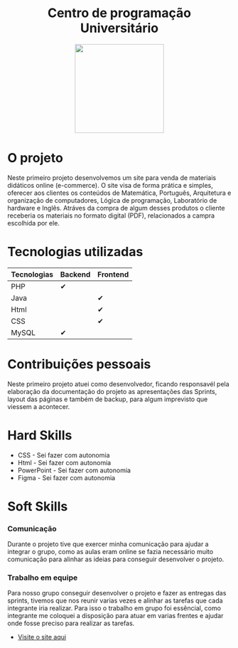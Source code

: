 <h1 align="center"> Centro de programação Universitário </h1>
<div align="center">
<img src="https://raw.githubusercontent.com/cpusfatec/cpusfatec/main/Imagens%20e%20Arquivos%20do%20Projeto/LOGO-01.png" width="200px"/>
</div>

# O projeto 

  <p> Neste primeiro projeto desenvolvemos um site para venda de materiais didáticos online (e-commerce). O site visa de forma prática e simples, oferecer aos clientes os conteúdos de Matemática, Português, Arquitetura e organização de computadores, Lógica de programação, Laboratório de hardware e Inglês. Atráves da compra de algum desses produtos o cliente receberia os materiais no formato digital (PDF), relacionados a campra escolhida por ele.  </p>
  
# Tecnologias utilizadas
| Tecnologias  | Backend | Frontend
| ------------- | ------------- | ------------- |
|PHP  |  ✔ |  |
| Java  |   |  ✔ |
|Html  |   |  ✔ |
| CSS  |  |  ✔ |
| MySQL  |  ✔  |  |

# Contribuições pessoais
<p> Neste primeiro projeto atuei como desenvolvedor, ficando responsavél pela elaboração da documentação do projeto as apresentações das Sprints, layout das páginas e também de backup, para algum imprevisto que viessem a acontecer. </p>

# Hard Skills
* CSS - Sei fazer com autonomia
* Html - Sei fazer com autonomia
* PowerPoint - Sei fazer com autonomia 
* Figma - Sei fazer com autonomia

# Soft Skills
### Comunicação
<p> Durante o projeto tive que exercer minha comunicação para ajudar a integrar o grupo, como as aulas eram online se fazia necessário muito comunicação para alinhar as ideias para conseguir desenvolver o projeto.  </P>

### Trabalho em equipe
<p> Para nosso grupo conseguir desenvolver o projeto e fazer as entregas das sprints, tivemos que nos reunir varias vezes e alinhar as tarefas que cada integrante iria realizar. Para isso o trabalho em grupo foi essêncial, como integrante me coloquei a disposição para atuar em varias frentes e ajudar onde fosse preciso para realizar as tarefas. </p>

* [Visite o site aqui](http://cpu.rf.gd/) 
